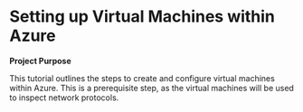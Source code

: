 <h1> Setting up Virtual Machines within Azure </h1>

**Project Purpose**

This tutorial outlines the steps to create and configure virtual machines within Azure. This is a prerequisite step, as the virtual machines will be used to inspect network protocols.


